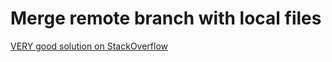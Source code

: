 # Merge remote branch with local files
[VERY good solution on StackOverflow](https://stackoverflow.com/a/18999726)